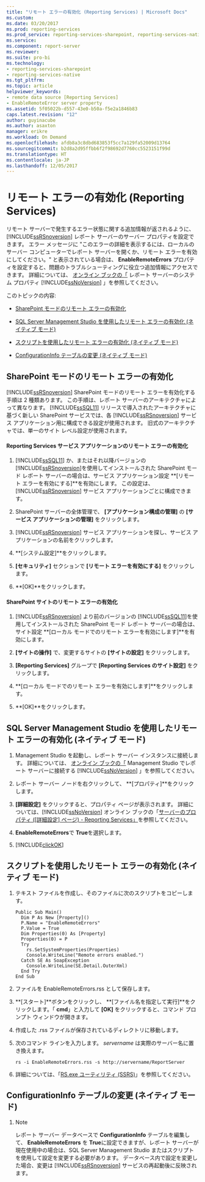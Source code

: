 ```yaml
---
title: "リモート エラーの有効化 (Reporting Services) | Microsoft Docs"
ms.custom: 
ms.date: 03/20/2017
ms.prod: reporting-services
ms.prod_service: reporting-services-sharepoint, reporting-services-native
ms.service: 
ms.component: report-server
ms.reviewer: 
ms.suite: pro-bi
ms.technology:
- reporting-services-sharepoint
- reporting-services-native
ms.tgt_pltfrm: 
ms.topic: article
helpviewer_keywords:
- remote data source [Reporting Services]
- EnableRemoteError server property
ms.assetid: 5f05022b-d557-43e0-b50a-f5e2a1846b83
caps.latest.revision: "12"
author: guyinacube
ms.author: asaxton
manager: erikre
ms.workload: On Demand
ms.openlocfilehash: afdb8a3c8dbd683853f5cc7a129fa52009d13764
ms.sourcegitcommit: b2d8a2d95ffbb6f2f98692d7760cc5523151f99d
ms.translationtype: HT
ms.contentlocale: ja-JP
ms.lasthandoff: 12/05/2017
---
```

# <a name="enable-remote-errors-reporting-services"></a>リモート エラーの有効化 (Reporting Services)
  リモート サーバーで発生するエラー状態に関する追加情報が返されるように、 [!INCLUDE[ssRSnoversion](../../includes/ssrsnoversion-md.md)] レポート サーバーのサーバー プロパティを設定できます。 エラー メッセージに "このエラーの詳細を表示するには、ローカルのサーバー コンピューターでレポート サーバーを開くか、リモート エラーを有効にしてください。" と表示されている場合は、 **EnableRemoteErrors** プロパティを設定すると、問題のトラブルシューティングに役立つ追加情報にアクセスできます。 詳細については、 [オンライン ブックの「](../../reporting-services/report-server-web-service/net-framework/reporting-services-properties-report-server-system-properties.md) レポート サーバーのシステム プロパティ [!INCLUDE[ssNoVersion](../../includes/ssnoversion-md.md)] 」を参照してください。  
  
 このトピックの内容:  
  
-   [SharePoint モードのリモート エラーの有効化](#bkmk_sharepoint)  
  
-   [SQL Server Management Studio を使用したリモート エラーの有効化 (ネイティブ モード)](#bkmk_mgtStudio)  
  
-   [スクリプトを使用したリモート エラーの有効化 (ネイティブ モード)](#bkmk_script)  
  
-   [ConfigurationInfo テーブルの変更 (ネイティブ モード)](#bkmk_ConfigurationInfo)  
  
##  <a name="bkmk_sharepoint"></a> SharePoint モードのリモート エラーの有効化  
 [!INCLUDE[ssRSnoversion](../../includes/ssrsnoversion-md.md)] SharePoint モードのリモート エラーを有効化する手順は 2 種類あります。 この手順は、レポート サーバーのアーキテクチャによって異なります。 [!INCLUDE[ssSQL11](../../includes/sssql11-md.md)] リリースで導入されたアーキテクチャに基づく新しい SharePoint サービスでは、各 [!INCLUDE[ssRSnoversion](../../includes/ssrsnoversion-md.md)] サービス アプリケーション用に構成できる設定が使用されます。 旧式のアーキテクチャでは、単一のサイト レベル設定が使用されます。  
  
#### <a name="enable-remote-errors-for-a-reporting-services-service-application"></a>Reporting Services サービス アプリケーションのリモート エラーの有効化  
  
1.  [!INCLUDE[ssSQL11](../../includes/sssql11-md.md)] か、またはそれ以降バージョンの [!INCLUDE[ssRSnoversion](../../includes/ssrsnoversion-md.md)]を使用してインストールされた SharePoint モード レポート サーバーの場合は、サービス アプリケーション設定 **[リモート エラーを有効にする]**を有効にします。 この設定は、 [!INCLUDE[ssRSnoversion](../../includes/ssrsnoversion-md.md)] サービス アプリケーションごとに構成できます。  
  
2.  SharePoint サーバーの全体管理で、 **[アプリケーション構成の管理]** の **[サービス アプリケーションの管理]** をクリックします。  
  
3.  [!INCLUDE[ssRSnoversion](../../includes/ssrsnoversion-md.md)] サービス アプリケーションを探し、サービス アプリケーションの名前をクリックします。  
  
4.  **[システム設定]**をクリックします。  
  
5.  **[セキュリティ]** セクションで **[リモート エラーを有効にする]** をクリックします。  
  
6.  **[OK]**をクリックします。  
  
#### <a name="enable-remote-errors-for-a-sharepoint-site"></a>SharePoint サイトのリモート エラーの有効化  
  
1.  [!INCLUDE[ssRSnoversion](../../includes/ssrsnoversion-md.md)] より前のバージョンの [!INCLUDE[ssSQL11](../../includes/sssql11-md.md)]を使用してインストールされた SharePoint モード レポート サーバーの場合は、サイト設定 **[ローカル モードでのリモート エラーを有効にします]**を有効にします。  
  
2.  **[サイトの操作]** で、変更するサイトの **[サイトの設定]** をクリックします。  
  
3.  **[Reporting Services]** グループで **[Reporting Services のサイト設定]** をクリックします。  
  
4.  **[ローカル モードでのリモート エラーを有効にします]**をクリックします。  
  
5.  **[OK]**をクリックします。  
  
##  <a name="bkmk_mgtStudio"></a> SQL Server Management Studio を使用したリモート エラーの有効化 (ネイティブ モード)  
  
1.  Management Studio を起動し、レポート サーバー インスタンスに接続します。 詳細については、 [オンライン ブックの「](../../reporting-services/tools/connect-to-a-report-server-in-management-studio.md) Management Studio でレポート サーバーに接続する [!INCLUDE[ssNoVersion](../../includes/ssnoversion-md.md)] 」を参照してください。  
  
2.  レポート サーバー ノードを右クリックして、 **[プロパティ]**をクリックします。  
  
3.  **[詳細設定]** をクリックすると、プロパティ ページが表示されます。 詳細については、[!INCLUDE[ssNoVersion](../../includes/ssnoversion-md.md)] オンライン ブックの「[サーバーのプロパティ &#40;[詳細設定] ページ&#41; - Reporting Services」](../../reporting-services/tools/server-properties-advanced-page-reporting-services.md)を参照してください。  
  
4.  **EnableRemoteErrors**で **True**を選択します。  
  
5.  [!INCLUDE[clickOK](../../includes/clickok-md.md)]  
  
##  <a name="bkmk_script"></a> スクリプトを使用したリモート エラーの有効化 (ネイティブ モード)  
  
1.  テキスト ファイルを作成し、そのファイルに次のスクリプトをコピーします。  
  
    ```  
    Public Sub Main()  
      Dim P As New [Property]()  
      P.Name = "EnableRemoteErrors"  
      P.Value = True  
      Dim Properties(0) As [Property]  
      Properties(0) = P  
      Try  
        rs.SetSystemProperties(Properties)  
        Console.WriteLine("Remote errors enabled.")  
      Catch SE As SoapException  
        Console.WriteLine(SE.Detail.OuterXml)  
      End Try  
    End Sub  
    ```  
  
2.  ファイルを EnableRemoteErrors.rss として保存します。  
  
3.  **[スタート]**ボタンをクリックし、 **[ファイル名を指定して実行]**をクリックします。「 **cmd**」と入力して **[OK]** をクリックすると、コマンド プロンプト ウィンドウが開きます。  
  
4.  作成した .rss ファイルが保存されているディレクトリに移動します。  
  
5.  次のコマンド ラインを入力します。 *servername* は実際のサーバー名に置き換えます。  
  
    ```  
    rs -i EnableRemoteErrors.rss -s http://servername/ReportServer  
    ```  
  
6.  詳細については、「[RS.exe ユーティリティ (SSRS)](../../reporting-services/tools/rs-exe-utility-ssrs.md)」を参照してください。  
  
##  <a name="bkmk_ConfigurationInfo"></a> ConfigurationInfo テーブルの変更 (ネイティブ モード)  
  
1.  > [!NOTE]  
    >  レポート サーバー データベースで **ConfigurationInfo** テーブルを編集して、 **EnableRemoteErrors** を **True**に設定できますが、レポート サーバーが現在使用中の場合は、SQL Server Management Studio またはスクリプトを使用して設定を変更する必要があります。 データベース内で設定を変更した場合、変更は [!INCLUDE[ssRSnoversion](../../includes/ssrsnoversion-md.md)] サービスの再起動後に反映されます。  
  
  
